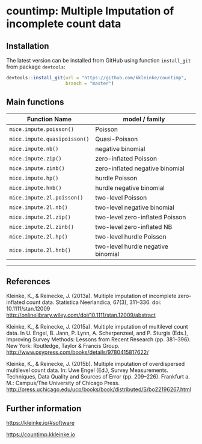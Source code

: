 countimp: Multiple Imputation of incomplete count data
======================================================

Installation
------------

The latest version can be installed from GitHub using function `install_git` from package `devtools`:

``` r
devtools::install_git(url = "https://github.com/kkleinke/countimp", 
                      branch = "master")
```

Main functions
--------------

| Function Name                | model / family                         |
|------------------------------|----------------------------------------|
| `mice.impute.poisson()`      | Poisson                                |
| `mice.impute.quasipoisson()` | Quasi-Poisson                          |
| `mice.impute.nb()`           | negative binomial                      |
| `mice.impute.zip()`          | zero-inflated Poisson                  |
| `mice.impute.zinb()`         | zero-inflated negative binomial        |
| `mice.impute.hp()`           | hurdle Poisson                         |
| `mice.impute.hnb()`          | hurdle negative binomial               | 
| `mice.impute.2l.poisson()`   | two-level Poisson                      |
| `mice.impute.2l.nb()`        | two-level negative binomial            |
| `mice.impute.2l.zip()`       | two-level zero-inflated Poisson        |
| `mice.impute.2l.zinb()`      | two-level zero-inflated NB             |
| `mice.impute.2l.hp()`        | two-level hurdle Poisson               |
| `mice.impute.2l.hnb()`       | two-level hurdle negative binomial     |
-------------------------------------------------------------------------

References
----------
Kleinke, K., & Reinecke, J. (2013a). Multiple imputation of incomplete zero-inflated count data. Statistica Neerlandica, 67(3), 311–336. doi: 10.1111/stan.12009
http://onlinelibrary.wiley.com/doi/10.1111/stan.12009/abstract

Kleinke, K., & Reinecke, J. (2015a). Multiple imputation of multilevel count data. In U. Engel, B. Jann, P. Lynn, A. Scherpenzeel, and P. Sturgis (Eds.), Improving Survey Methods: Lessons from Recent Research (pp. 381–396). New York: Routledge, Taylor & Francis Group.
http://www.psypress.com/books/details/9780415817622/

Kleinke, K., & Reinecke, J. (2015b). Multiple imputation of overdispersed multilevel count data. In: Uwe Engel (Ed.), Survey Measurements. Techniques, Data Quality and Sources of Error (pp. 209–226). Frankfurt a. M.: Campus/The University of Chicago Press.
http://press.uchicago.edu/ucp/books/book/distributed/S/bo22196267.html

Further information
-------------------
https://kleinke.io/#software

https://countimp.kkleinke.io
